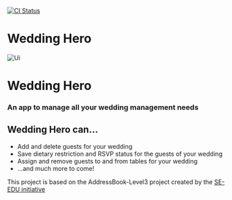 [![CI Status](https://github.com/AY2425S2-CS2103T-F12-3/tp/workflows/Java%20CI/badge.svg)](https://github.com/AY2425S2-CS2103T-F12-3/tp/actions)

# Wedding Hero

![Ui](docs/images/Ui.png)
# Wedding Hero
### An app to manage all your wedding management needs

## Wedding Hero can...
* Add and delete guests for your wedding
* Save dietary restriction and RSVP status for the guests of your wedding
* Assign and remove guests to and from tables for your wedding
* ...and much more to come!

This project is based on the AddressBook-Level3 project created by the [SE-EDU initiative](https://se-education.org)

